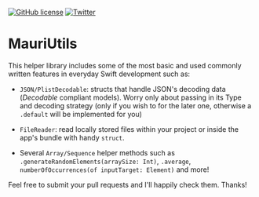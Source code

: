 [![GitHub license](https://img.shields.io/github/license/mchirino89/MauriNet?style=flat-square)](https://github.com/mchirino89/MauriNet/blob/main/LICENSE)
[![Twitter](https://img.shields.io/twitter/url?url=https%3A%2F%2Ftwitter.com%2FChirino89M)](https://twitter.com/intent/tweet?text=Wow:&url=https%3A%2F%2Fgithub.com%2Fmchirino89%2FMauriNet)

# MauriUtils

This helper library includes some of the most basic and used commonly written features in everyday Swift development such as:

- `JSON/PlistDecodable`: structs that handle JSON's decoding data (_Decodable_ compliant models). Worry only about passing in its Type and decoding strategy (only if you wish to for the later one, otherwise a `.default` will be implemented for you)

- `FileReader`: read locally stored files within your project or inside the app's bundle with handy `struct`.

- Several `Array/Sequence` helper methods such as `.generateRandomElements(arraySize: Int)`, `.average`, `numberOfOccurrences(of inputTarget: Element)` and more!

Feel free to submit your pull requests and I'll happily check them. Thanks!
